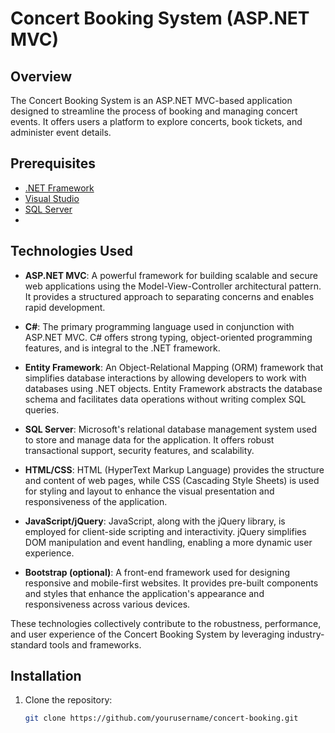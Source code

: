 # Concert Booking System (ASP.NET MVC)

## Overview

The Concert Booking System is an ASP.NET MVC-based application designed to streamline the process of booking and managing concert events. It offers users a platform to explore concerts, book tickets, and administer event details.

## Prerequisites

- [.NET Framework](https://dotnet.microsoft.com/download/dotnet-framework)
- [Visual Studio](https://visualstudio.microsoft.com/downloads/)
- [SQL Server](https://www.microsoft.com/en-us/sql-server/sql-server-downloads)
- 
## Technologies Used

- **ASP.NET MVC**: A powerful framework for building scalable and secure web applications using the Model-View-Controller architectural pattern. It provides a structured approach to separating concerns and enables rapid development.
  
- **C#**: The primary programming language used in conjunction with ASP.NET MVC. C# offers strong typing, object-oriented programming features, and is integral to the .NET framework.
  
- **Entity Framework**: An Object-Relational Mapping (ORM) framework that simplifies database interactions by allowing developers to work with databases using .NET objects. Entity Framework abstracts the database schema and facilitates data operations without writing complex SQL queries.
  
- **SQL Server**: Microsoft's relational database management system used to store and manage data for the application. It offers robust transactional support, security features, and scalability.
  
- **HTML/CSS**: HTML (HyperText Markup Language) provides the structure and content of web pages, while CSS (Cascading Style Sheets) is used for styling and layout to enhance the visual presentation and responsiveness of the application.
  
- **JavaScript/jQuery**: JavaScript, along with the jQuery library, is employed for client-side scripting and interactivity. jQuery simplifies DOM manipulation and event handling, enabling a more dynamic user experience.
  
- **Bootstrap (optional)**: A front-end framework used for designing responsive and mobile-first websites. It provides pre-built components and styles that enhance the application's appearance and responsiveness across various devices.


These technologies collectively contribute to the robustness, performance, and user experience of the Concert Booking System by leveraging industry-standard tools and frameworks.

## Installation

1. Clone the repository:

   ```bash
   git clone https://github.com/yourusername/concert-booking.git
